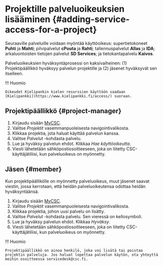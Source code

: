 
# Projektille palveluoikeuksien lisääminen {#adding-service-access-for-a-project}

Seuraaville palveluille voidaan myöntää käyttöoikeus: supertietokoneet **Puhti** ja
**Mahti**; pilvipalvelut **cPouta** ja **Rahti**; tallennuspalvelut **Allas**
ja **IDA**; arkaluontoisten tietojen palvelut **SD Services**; ja
tietokantapalvelu **Kaivos**.

Palveluoikeuksien hyväksyntäprosessi on kaksivaiheinen: (1) Projektipäällikkö
hyväksyy palvelun projektille ja (2) jäsenet hyväksyvät sen itselleen.

!!! Huomio

    Oikeudet Kielipankin kielen resurssien käyttöön saadaan
    [Kielipankki](https://www.kielipankki.fi/access/) suoraan.

## Projektipäällikkö {#project-manager}

1. Kirjaudu sisään [MyCSC](http://my.csc.fi).
1. Valitse _Projektit_ vasemmanpuoleisesta navigointivalikosta.
1. Klikkaa projektia, jota haluat käyttää palvelun kanssa.
1. Valitse _Palvelut_ -kohdasta palvelu.
1. Lue ja hyväksy palvelun ehdot.
Klikkaa _Hae käyttöoikeutta_.
1. Viesti lähetetään sähköpostiosoitteeseen, joka on liitetty CSC-käyttäjätiliisi, kun palveluoikeus on myönnetty.

## Jäsen {#member}

Kun projektipäällikölle on myönnetty palveluoikeus, muut jäsenet saavat viestin,
jossa kerrotaan, että heidän palveluoikeutensa odottaa heidän hyväksyntäänsä.

1. Kirjaudu sisään [MyCSC](http://my.csc.fi).
1. Valitse _Projektit_ vasemmanpuoleisesta navigointivalikosta.
1. Klikkaa projektia, johon uusi palvelu on lisätty.
1. Valitse _Palvelut_ -kohdasta palvelu. Sen vieressä on kellosymboli.
1. Lue ja hyväksy palvelun ehdot.
Klikkaa _Hyväksy_.
1. Viesti lähetetään sähköpostiosoitteeseen, joka on liitetty CSC-käyttäjätiliisi, kun palveluoikeus on myönnetty.

!!! Huomio

    Projektipäällikkö on ainoa henkilö, joka voi lisätä tai poistaa projektin palveluja. Jos haluat lopettaa palvelun käytön, ota yhteyttä meihin osoitteessa servicedesk@csc.fi.

